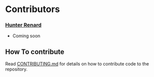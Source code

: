 # Contributors

### [Hunter Renard](https://github.com/RenardHJ)
* Coming soon

## How To contribute

Read [CONTRIBUTING.md](CONTRIBUTING.md) for details on how to contribute code to the repository.

